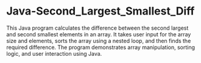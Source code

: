 # Java-Second_Largest_Smallest_Diff
This Java program calculates the difference between the second largest and second smallest elements in an array. It takes user input for the array size and elements, sorts the array using a nested loop, and then finds the required difference. The program demonstrates array manipulation, sorting logic, and user interaction using Java.
